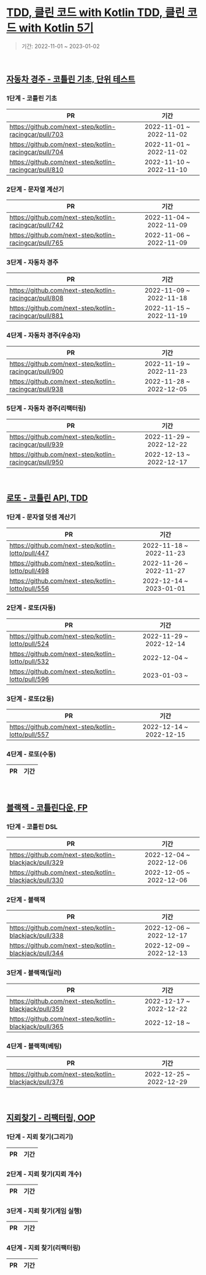 # [TDD, 클린 코드 with Kotlin TDD, 클린 코드 with Kotlin 5기](https://edu.nextstep.camp/c/Z9QeJlCi)

> 기간: 2022-11-01 ~ 2023-01-02

<br>

## [자동차 경주 - 코틀린 기초, 단위 테스트](https://github.com/next-step/kotlin-racingcar)

### 1단계 - 코틀린 기초

| PR                                                     |           기간            |
|--------------------------------------------------------|:-----------------------:|
| https://github.com/next-step/kotlin-racingcar/pull/703 | 2022-11-01 ~ 2022-11-02 |
| https://github.com/next-step/kotlin-racingcar/pull/704 | 2022-11-01 ~ 2022-11-02 |
| https://github.com/next-step/kotlin-racingcar/pull/810 | 2022-11-10 ~ 2022-11-10 |

### 2단계 - 문자열 계산기

| PR                                                     |           기간            |
|--------------------------------------------------------|:-----------------------:|
| https://github.com/next-step/kotlin-racingcar/pull/742 | 2022-11-04 ~ 2022-11-09 |
| https://github.com/next-step/kotlin-racingcar/pull/765 | 2022-11-06 ~ 2022-11-09 |

### 3단계 - 자동차 경주

| PR                                                     |           기간            |
|--------------------------------------------------------|:-----------------------:|
| https://github.com/next-step/kotlin-racingcar/pull/808 | 2022-11-09 ~ 2022-11-18 |
| https://github.com/next-step/kotlin-racingcar/pull/881 | 2022-11-15 ~ 2022-11-19 |

### 4단계 - 자동차 경주(우승자)

| PR                                                     |           기간            |
|--------------------------------------------------------|:-----------------------:|
| https://github.com/next-step/kotlin-racingcar/pull/900 | 2022-11-19 ~ 2022-11-23 |
| https://github.com/next-step/kotlin-racingcar/pull/938 | 2022-11-28 ~ 2022-12-05 |

### 5단계 - 자동차 경주(리팩터링)

| PR                                                     |           기간            |
|--------------------------------------------------------|:-----------------------:|
| https://github.com/next-step/kotlin-racingcar/pull/939 | 2022-11-29 ~ 2022-12-22 |
| https://github.com/next-step/kotlin-racingcar/pull/950 | 2022-12-13 ~ 2022-12-17 |

<br>

## [로또 - 코틀린 API, TDD](https://github.com/next-step/kotlin-lotto)

### 1단계 - 문자열 덧셈 계산기

| PR                                                 |           기간            |
|----------------------------------------------------|:-----------------------:|
| https://github.com/next-step/kotlin-lotto/pull/447 | 2022-11-18 ~ 2022-11-23 |
| https://github.com/next-step/kotlin-lotto/pull/498 | 2022-11-26 ~ 2022-11-27 |
| https://github.com/next-step/kotlin-lotto/pull/556 | 2022-12-14 ~ 2023-01-01 |

### 2단계 - 로또(자동)

| PR                                                 |           기간            |
|----------------------------------------------------|:-----------------------:|
| https://github.com/next-step/kotlin-lotto/pull/524 | 2022-11-29 ~ 2022-12-14 |
| https://github.com/next-step/kotlin-lotto/pull/532 |      2022-12-04 ~       |
| https://github.com/next-step/kotlin-lotto/pull/596 |      2023-01-03 ~       |

### 3단계 - 로또(2등)

| PR                                                 |           기간            |
|----------------------------------------------------|:-----------------------:|
| https://github.com/next-step/kotlin-lotto/pull/557 | 2022-12-14 ~ 2022-12-15 |

### 4단계 - 로또(수동)

| PR                                                     |           기간            |
|--------------------------------------------------------|:-----------------------:|

<br>

## [블랙잭 - 코틀린다운, FP](https://github.com/next-step/kotlin-blackjack)

### 1단계 - 코틀린 DSL

| PR                                                     |           기간            |
|--------------------------------------------------------|:-----------------------:|
| https://github.com/next-step/kotlin-blackjack/pull/329 | 2022-12-04 ~ 2022-12-06 |
| https://github.com/next-step/kotlin-blackjack/pull/330 | 2022-12-05 ~ 2022-12-06 |

### 2단계 - 블랙잭

| PR                                                     |           기간            |
|--------------------------------------------------------|:-----------------------:|
| https://github.com/next-step/kotlin-blackjack/pull/338 | 2022-12-06 ~ 2022-12-17 |
| https://github.com/next-step/kotlin-blackjack/pull/344 | 2022-12-09 ~ 2022-12-13 |

### 3단계 - 블랙잭(딜러)

| PR                                                     |           기간            |
|--------------------------------------------------------|:-----------------------:|
| https://github.com/next-step/kotlin-blackjack/pull/359 | 2022-12-17 ~ 2022-12-22 |
| https://github.com/next-step/kotlin-blackjack/pull/365 |      2022-12-18 ~       |

### 4단계 - 블랙잭(베팅)

| PR                                                     |           기간            |
|--------------------------------------------------------|:-----------------------:|
| https://github.com/next-step/kotlin-blackjack/pull/376 | 2022-12-25 ~ 2022-12-29 |

<br>

## [지뢰찾기 - 리팩터링, OOP](https://github.com/next-step/kotlin-minesweeper)

### 1단계 - 지뢰 찾기(그리기)

| PR                                                     |           기간            |
|--------------------------------------------------------|:-----------------------:|

### 2단계 - 지뢰 찾기(지뢰 개수)

| PR                                                     |           기간            |
|--------------------------------------------------------|:-----------------------:|

### 3단계 - 지뢰 찾기(게임 실행)

| PR                                                     |           기간            |
|--------------------------------------------------------|:-----------------------:|

### 4단계 - 지뢰 찾기(리팩터링)

| PR                                                     |           기간            |
|--------------------------------------------------------|:-----------------------:|

<br>
